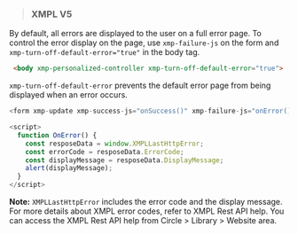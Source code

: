 >### XMPL V5

By default, all errors are displayed to the user on a full error page. To control the error display on the page, use `xmp-failure-js` on the form and `xmp-turn-off-default-error="true"` in the body tag.  

```html
 <body xmp-personalized-controller xmp-turn-off-default-error="true"> 
```

`xmp-turn-off-default-error` prevents the default error page from being displayed when an error occurs. 

```javascript
<form xmp-update xmp-success-js="onSuccess()" xmp-failure-js="onError()"></form> 

<script> 
  function OnError() { 
    const resposeData = window.XMPLLastHttpError;
    const errorCode = resposeData.ErrorCode;
    const displayMessage = resposeData.DisplayMessage;
    alert(displayMessage);
  } 
</script>
```

**Note:** ````XMPLLastHttpError```` includes the error code and the display message. For more details about XMPL error codes, refer to XMPL Rest API help. You can access the XMPL Rest API help from Circle > Library > Website area.
